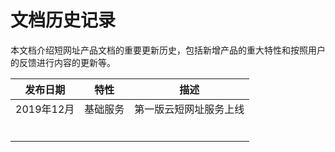 # 文档历史记录

本文档介绍短网址产品文档的重要更新历史，包括新增产品的重大特性和按照用户的反馈进行内容的更新等。

| 发布日期   | 特性     | 描述                   |
| ---------- | -------- | ---------------------- |
| 2019年12月 | 基础服务 | 第一版云短网址服务上线 |
|            |          |                        |
|            |          |                        |
|            |          |                        |
|            |          |                        |
|            |          |                        |
|            |          |                        |